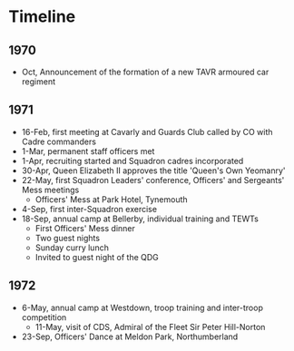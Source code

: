 # Timeline

## 1970

* Oct, Announcement of the formation of a new TAVR armoured car regiment

## 1971

* 16-Feb, first meeting at Cavarly and Guards Club called by CO with Cadre commanders
* 1-Mar, permanent staff officers met
* 1-Apr, recruiting started and Squadron cadres incorporated
* 30-Apr, Queen Elizabeth II approves the title 'Queen's Own Yeomanry'
* 22-May, first Squadron Leaders' conference, Officers' and Sergeants' Mess meetings
  * Officers' Mess at Park Hotel, Tynemouth
* 4-Sep, first inter-Squadron exercise
* 18-Sep, annual camp at Bellerby, individual training and TEWTs
  * First Officers' Mess dinner
  * Two guest nights
  * Sunday curry lunch
  * Invited to guest night of the QDG

## 1972

* 6-May, annual camp at Westdown, troop training and inter-troop competition
  * 11-May, visit of CDS, Admiral of the Fleet Sir Peter Hill-Norton
* 23-Sep, Officers' Dance at Meldon Park, Northumberland
